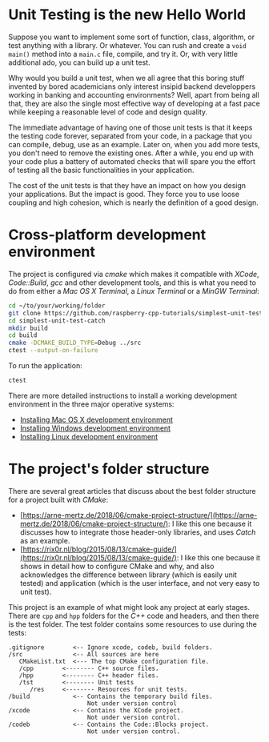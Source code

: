 # Unit Testing is the new Hello World

Suppose you want to implement some sort of function, class, algorithm, or test anything with a library. Or whatever. You can rush and create
a ``void main()`` method into a ``main.c`` file, compile, and try it. Or, with very little additional ado, you can build up
a unit test.

Why would you build a unit test, when we all agree that this boring stuff invented by bored academicians only interest insipid 
backend developpers working in banking and accounting environments? Well, apart from being all that, they are also the single most 
effective way of developing at a fast pace while keeping a reasonable level of code and design quality.

The immediate advantage of having one of those unit tests is that it keeps the testing code forever, separated from your code, in a package
that you can compile, debug, use as an example. Later on, when you add more tests, you don't need to remove the existing ones. After
a while, you end up with your code plus a battery of automated checks that will spare you the effort of testing all the basic functionalities
in your application.

The cost of the unit tests is that they have an impact on how you design your applications. But the impact is good. They force you to use
loose coupling and high cohesion, which is nearly the definition of a good design.


# Cross-platform development environment
The project is configured via _cmake_ which makes it compatible with _XCode_, _Code::Build_, _gcc_ and other development tools, and this is what you need to do from either a _Mac OS X Terminal_, a _Linux Terminal_ or a _MinGW Terminal_:

```Bash
cd ~/to/your/working/folder
git clone https://github.com/raspberry-cpp-tutorials/simplest-unit-test-catch.git
cd simplest-unit-test-catch
mkdir build
cd build
cmake -DCMAKE_BUILD_TYPE=Debug ../src
ctest --output-on-failure
```

To run the application:

```Bash
ctest
```

There are more detailed instructions to install a working development environment in the three major operative systems:

* [Installing Mac OS X development environment](https://github.com/raspberry-cpp-tutorials/gtk-opencv-simple/wiki/Mac-OS-X-development-environment)
* [Installing Windows development environment](https://github.com/raspberry-cpp-tutorials/gtk-opencv-simple/wiki/Windows-development-environment)
* [Installing Linux development environment](https://github.com/raspberry-cpp-tutorials/gtk-opencv-simple/wiki/Linux-development-environment)

# The project's folder structure

There are several great articles that discuss about the best folder structure for a project built with _CMake_:

 * [https://arne-mertz.de/2018/06/cmake-project-structure/](https://arne-mertz.de/2018/06/cmake-project-structure/): I like this one because it discusses how to integrate those header-only libraries, and uses _Catch_ as an example.
 * [https://rix0r.nl/blog/2015/08/13/cmake-guide/](https://rix0r.nl/blog/2015/08/13/cmake-guide/): I like this one because it shows in detail how to configure CMake and why, and also acknowledges the difference between library (which is easily unit tested) and application (which is the user interface, and not very easy to unit test).

This project is an example of what might look any project at early stages. There are ``cpp`` and ``hpp`` folders for the _C++_ code and headers, and then there is the test folder. The test folder contains some resources to use during the tests:

```
.gitignore        <-- Ignore xcode, codeb, build folders.
/src              <-- All sources are here
   CMakeList.txt  <--- The top CMake configuration file.
   /cpp        <-------- C++ source files.
   /hpp        <-------- C++ header files.
   /tst        <-------- Unit tests
      /res     <-------- Resources for unit tests.
/build            <-- Contains the temporary build files. 
                      Not under version control
/xcode            <-- Contains the XCode project.
                      Not under version control.
/codeb            <-- Contains the Code::Blocks project. 
                      Not under version control. 
```
